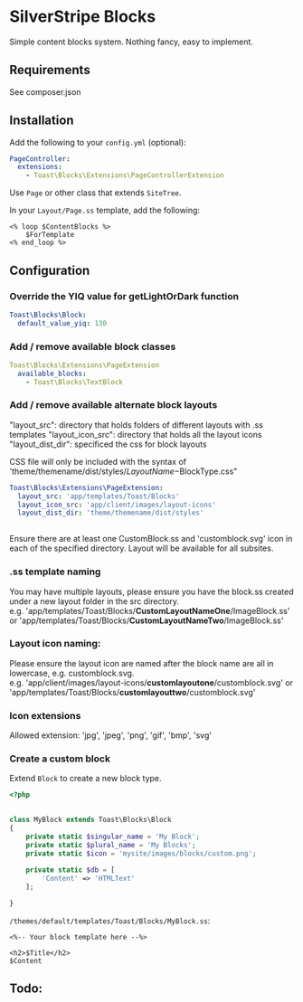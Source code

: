 # SilverStripe Blocks 

Simple content blocks system. Nothing fancy, easy to implement.

## Requirements

See composer.json

## Installation

Add the following to your `config.yml` (optional):

```yaml
PageController:
  extensions:
    - Toast\Blocks\Extensions\PageControllerExtension
```

Use `Page` or other class that extends `SiteTree`.

In your `Layout/Page.ss` template, add the following:

```silverstripe
<% loop $ContentBlocks %>
    $ForTemplate
<% end_loop %>
```

## Configuration

### Override the YIQ value for getLightOrDark function
```yaml
Toast\Blocks\Block:
  default_value_yiq: 130
```

### Add / remove available block classes

```yaml
Toast\Blocks\Extensions\PageExtension
  available_blocks:
    - Toast\Blocks\TextBlock
```

### Add / remove available alternate block layouts

"layout_src": directory that holds folders of different layouts with .ss templates
"layout_icon_src": directory that holds all the layout icons
"layout_dist_dir": specificed the css for block layouts

CSS file will only be included with the syntax of 'theme/themename/dist/styles/$LayoutName-$BlockType.css"

```yaml
Toast\Blocks\Extensions\PageExtension:
  layout_src: 'app/templates/Toast/Blocks'
  layout_icon_src: 'app/client/images/layout-icons'
  layout_dist_dir: 'theme/themename/dist/styles'
  
```

Ensure there are at least one CustomBlock.ss and 'customblock.svg' icon in each of the specified directory.
Layout will be available for all subsites.

### .ss template naming
You may have multiple layouts, please ensure you have the block.ss created under a new layout folder in the src directory.   
e.g. 'app/templates/Toast/Blocks/**CustomLayoutNameOne**/ImageBlock.ss' 
or  'app/templates/Toast/Blocks/**CustomLayoutNameTwo**/ImageBlock.ss' 

### Layout icon naming:
Please ensure the layout icon are named after the block name are all in lowercase, e.g. customblock.svg.   
e.g. 'app/client/images/layout-icons/**customlayoutone**/customblock.svg' 
or  'app/templates/Toast/Blocks/**customlayouttwo**/customblock.svg' 

### Icon extensions
Allowed extension: 'jpg', 'jpeg', 'png', 'gif', 'bmp', 'svg'

### Create a custom block

Extend `Block` to create a new block type.

```php
<?php
 

class MyBlock extends Toast\Blocks\Block
{
    private static $singular_name = 'My Block';
    private static $plural_name = 'My Blocks';
    private static $icon = 'mysite/images/blocks/custom.png';
    
    private static $db = [
        'Content' => 'HTMLText'
    ];

}
```

`/themes/default/templates/Toast/Blocks/MyBlock.ss`:

```silverstripe
<%-- Your block template here --%>

<h2>$Title</h2>
$Content
```

## Todo:

